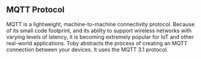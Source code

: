 ## MQTT Protocol

MQTT is a lightweight, machine-to-machine connectivity protocol. Because of its small code footprint, and its ability to support wireless networks with varying levels of latency, it is becoming extremely popular for IoT and other real-world applications.
Toby abstracts the process of creating an MQTT connection between your devices. It uses the MQTT 3.1 protocol.